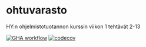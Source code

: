 # ohtuvarasto
HY:n ohjelmistotuotannon kurssin viikon 1 tehtävät 2-13

[![GHA workflow](https://github.com/jensjvh/ohtuvarasto/workflows/CI/badge.svg)](https://github.com/jensjvh/ohtuvarasto/actions) [![codecov](https://codecov.io/github/jensjvh/ohtuvarasto/graph/badge.svg?token=RPW4Z1MW8N)](https://codecov.io/github/jensjvh/ohtuvarasto)
